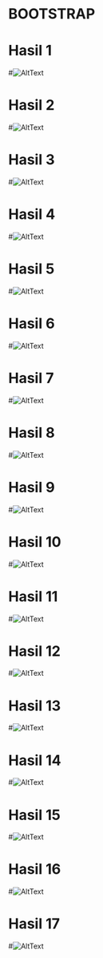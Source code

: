 # BOOTSTRAP
# Hasil 1
#![AltText](https://github.com/najmi10/BOOTSTRAP/blob/master/B1.png "Hasil Satu")
# Hasil 2
#![AltText](https://github.com/najmi10/BOOTSTRAP/blob/master/B2.png "Hasil Dua")
# Hasil 3
#![AltText](https://github.com/najmi10/BOOTSTRAP/blob/master/B3.png "Hasil Tiga")
# Hasil 4
#![AltText](https://github.com/najmi10/BOOTSTRAP/blob/master/B4A.png "Hasil Empat")
# Hasil 5
#![AltText](https://github.com/najmi10/BOOTSTRAP/blob/master/B4B.png "Hasil Lima")
# Hasil 6
#![AltText](https://github.com/najmi10/BOOTSTRAP/blob/master/B5A.png "Hasil Enam")
# Hasil 7
#![AltText](https://github.com/najmi10/BOOTSTRAP/blob/master/B5B.png "Hasil Tujuh")
# Hasil 8
#![AltText](https://github.com/najmi10/BOOTSTRAP/blob/master/B6A.png "Hasil Delapan")
# Hasil 9
#![AltText](https://github.com/najmi10/BOOTSTRAP/blob/master/B6B.png "Hasil Sembilan")
# Hasil 10
#![AltText](https://github.com/najmi10/BOOTSTRAP/blob/master/B7.png "Hasil Sepuluh")
# Hasil 11
#![AltText](https://github.com/najmi10/BOOTSTRAP/blob/master/B7B.png "Hasil Sebelas")
# Hasil 12
#![AltText](https://github.com/najmi10/BOOTSTRAP/blob/master/B7C.png "Hasil Dua Belas")
# Hasil 13
#![AltText](https://github.com/najmi10/BOOTSTRAP/blob/master/B8A.png "Hasil Tiga Belas")
# Hasil 14
#![AltText](https://github.com/najmi10/BOOTSTRAP/blob/master/B8B.png "Hasil Empat Belas")
# Hasil 15
#![AltText](https://github.com/najmi10/BOOTSTRAP/blob/master/B8C.png "Hasil Lima Belas")
# Hasil 16
#![AltText](https://github.com/najmi10/BOOTSTRAP/blob/master/B9A.png "Hasil Enam Belas")
# Hasil 17
#![AltText](https://github.com/najmi10/BOOTSTRAP/blob/master/B9B.png "Hasil Tujuh Belas")






